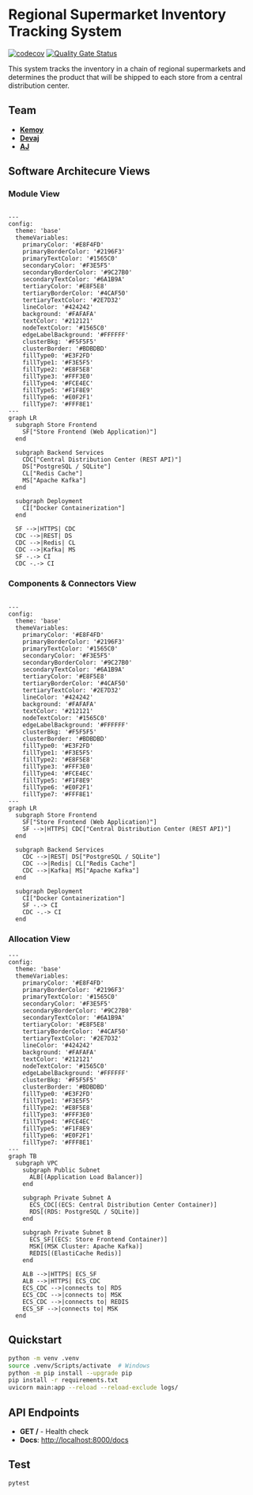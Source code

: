 # Regional Supermarket Inventory Tracking System

[![codecov](https://codecov.io/gh/ajbarea/regional-inventory-tracker/graph/badge.svg?token=O6Y8NTQYSq)](https://codecov.io/gh/ajbarea/regional-inventory-tracker) [![Quality Gate Status](https://sonarcloud.io/api/project_badges/measure?project=ajbarea_regional-inventory-tracker&metric=alert_status)](https://sonarcloud.io/summary/new_code?id=ajbarea_regional-inventory-tracker)

This system tracks the inventory in a chain of regional supermarkets and determines the product that will be shipped to each store from a central distribution center.

## Team

- [**Kemoy**](https://github.com/kemoycampbell)
- [**Devaj**](https://github.com/DevajMody)
- [**AJ**](https://github.com/ajbarea)

## Software Architecure Views
### Module View

```mermaid

---
config:
  theme: 'base'
  themeVariables:
    primaryColor: '#E8F4FD'
    primaryBorderColor: '#2196F3'
    primaryTextColor: '#1565C0'
    secondaryColor: '#F3E5F5'
    secondaryBorderColor: '#9C27B0'
    secondaryTextColor: '#6A1B9A'
    tertiaryColor: '#E8F5E8'
    tertiaryBorderColor: '#4CAF50'
    tertiaryTextColor: '#2E7D32'
    lineColor: '#424242'
    background: '#FAFAFA'
    textColor: '#212121'
    nodeTextColor: '#1565C0'
    edgeLabelBackground: '#FFFFFF'
    clusterBkg: '#F5F5F5'
    clusterBorder: '#BDBDBD'
    fillType0: '#E3F2FD'
    fillType1: '#F3E5F5'
    fillType2: '#E8F5E8'
    fillType3: '#FFF3E0'
    fillType4: '#FCE4EC'
    fillType5: '#F1F8E9'
    fillType6: '#E0F2F1'
    fillType7: '#FFF8E1'
---
graph LR
  subgraph Store Frontend
    SF["Store Frontend (Web Application)"]
  end

  subgraph Backend Services
    CDC["Central Distribution Center (REST API)"]
    DS["PostgreSQL / SQLite"]
    CL["Redis Cache"]
    MS["Apache Kafka"]
  end

  subgraph Deployment
    CI["Docker Containerization"]
  end

  SF -->|HTTPS| CDC
  CDC -->|REST| DS
  CDC -->|Redis| CL
  CDC -->|Kafka| MS
  SF -.-> CI
  CDC -.-> CI

```

### Components & Connectors View

```mermaid

---
config:
  theme: 'base'
  themeVariables:
    primaryColor: '#E8F4FD'
    primaryBorderColor: '#2196F3'
    primaryTextColor: '#1565C0'
    secondaryColor: '#F3E5F5'
    secondaryBorderColor: '#9C27B0'
    secondaryTextColor: '#6A1B9A'
    tertiaryColor: '#E8F5E8'
    tertiaryBorderColor: '#4CAF50'
    tertiaryTextColor: '#2E7D32'
    lineColor: '#424242'
    background: '#FAFAFA'
    textColor: '#212121'
    nodeTextColor: '#1565C0'
    edgeLabelBackground: '#FFFFFF'
    clusterBkg: '#F5F5F5'
    clusterBorder: '#BDBDBD'
    fillType0: '#E3F2FD'
    fillType1: '#F3E5F5'
    fillType2: '#E8F5E8'
    fillType3: '#FFF3E0'
    fillType4: '#FCE4EC'
    fillType5: '#F1F8E9'
    fillType6: '#E0F2F1'
    fillType7: '#FFF8E1'
---
graph LR
  subgraph Store Frontend
    SF["Store Frontend (Web Application)"]
    SF -->|HTTPS| CDC["Central Distribution Center (REST API)"]
  end

  subgraph Backend Services
    CDC -->|REST| DS["PostgreSQL / SQLite"]
    CDC -->|Redis| CL["Redis Cache"]
    CDC -->|Kafka| MS["Apache Kafka"]
  end

  subgraph Deployment
    CI["Docker Containerization"]
    SF -.-> CI
    CDC -.-> CI
  end

```
### Allocation View

```mermaid
---
config:
  theme: 'base'
  themeVariables:
    primaryColor: '#E8F4FD'
    primaryBorderColor: '#2196F3'
    primaryTextColor: '#1565C0'
    secondaryColor: '#F3E5F5'
    secondaryBorderColor: '#9C27B0'
    secondaryTextColor: '#6A1B9A'
    tertiaryColor: '#E8F5E8'
    tertiaryBorderColor: '#4CAF50'
    tertiaryTextColor: '#2E7D32'
    lineColor: '#424242'
    background: '#FAFAFA'
    textColor: '#212121'
    nodeTextColor: '#1565C0'
    edgeLabelBackground: '#FFFFFF'
    clusterBkg: '#F5F5F5'
    clusterBorder: '#BDBDBD'
    fillType0: '#E3F2FD'
    fillType1: '#F3E5F5'
    fillType2: '#E8F5E8'
    fillType3: '#FFF3E0'
    fillType4: '#FCE4EC'
    fillType5: '#F1F8E9'
    fillType6: '#E0F2F1'
    fillType7: '#FFF8E1'
---
graph TB
  subgraph VPC
    subgraph Public Subnet
      ALB[(Application Load Balancer)]
    end

    subgraph Private Subnet A
      ECS_CDC[(ECS: Central Distribution Center Container)]
      RDS[(RDS: PostgreSQL / SQLite)]
    end

    subgraph Private Subnet B
      ECS_SF[(ECS: Store Frontend Container)]
      MSK[(MSK Cluster: Apache Kafka)]
      REDIS[(ElastiCache Redis)]
    end

    ALB -->|HTTPS| ECS_SF
    ALB -->|HTTPS| ECS_CDC
    ECS_CDC -->|connects to| RDS
    ECS_CDC -->|connects to| MSK
    ECS_CDC -->|connects to| REDIS
    ECS_SF -->|connects to| MSK
  end

```

## Quickstart

```bash
python -m venv .venv
source .venv/Scripts/activate  # Windows
python -m pip install --upgrade pip
pip install -r requirements.txt
uvicorn main:app --reload --reload-exclude logs/
```

## API Endpoints

- **GET /** - Health check
- **Docs**: <http://localhost:8000/docs>

## Test

```bash
pytest
```
